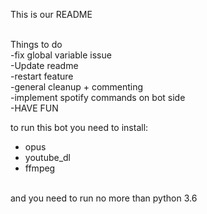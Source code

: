 This is our README <br><br>

Things to do <br>
-fix global variable issue<br>
-Update readme<br>
-restart feature<br>
-general cleanup + commenting<br>
-implement spotify commands on bot side<br>
-HAVE FUN<br>


to run this bot you need to install: <br>
  - opus <br>
  - youtube_dl <br>
  - ffmpeg <br>
  <br>
 and you need to run no more than python 3.6 <br>
